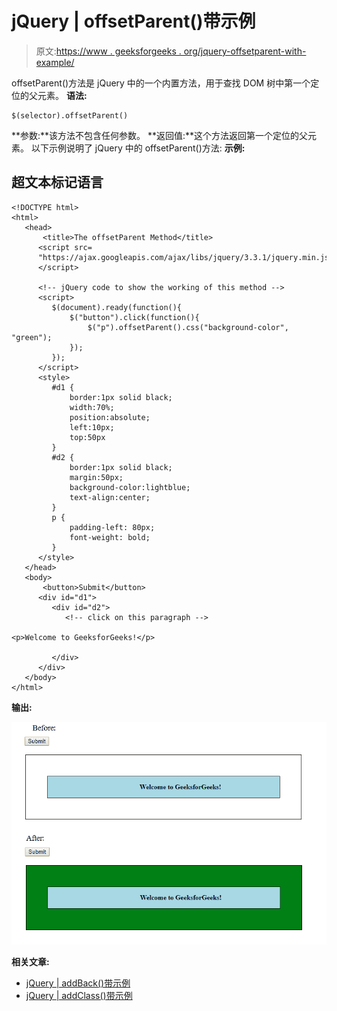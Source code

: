 # jQuery | offsetParent()带示例

> 原文:[https://www . geeksforgeeks . org/jquery-offsetparent-with-example/](https://www.geeksforgeeks.org/jquery-offsetparent-with-example/)

offsetParent()方法是 jQuery 中的一个内置方法，用于查找 DOM 树中第一个定位的父元素。
**语法:**

```
$(selector).offsetParent()
```

**参数:**该方法不包含任何参数。
**返回值:**这个方法返回第一个定位的父元素。
以下示例说明了 jQuery 中的 offsetParent()方法:
**示例:**

## 超文本标记语言

```
<!DOCTYPE html>
<html>
   <head>
       <title>The offsetParent Method</title>
      <script src=
      "https://ajax.googleapis.com/ajax/libs/jquery/3.3.1/jquery.min.js">
      </script>

      <!-- jQuery code to show the working of this method -->
      <script>
         $(document).ready(function(){
             $("button").click(function(){
                 $("p").offsetParent().css("background-color", "green");
             });
         });
      </script>
      <style>
         #d1 {
             border:1px solid black;
             width:70%;
             position:absolute;
             left:10px;
             top:50px
         }
         #d2 {
             border:1px solid black;
             margin:50px;
             background-color:lightblue;
             text-align:center;
         }
         p {
             padding-left: 80px;
             font-weight: bold;
         }
      </style>
   </head>
   <body>
       <button>Submit</button>
      <div id="d1">
         <div id="d2">
            <!-- click on this paragraph -->

<p>Welcome to GeeksforGeeks!</p>

         </div>
      </div>
   </body>
</html>
```

**输出:**

![offsetparent](img/09bae9845325d6f72884825c8dc0b802.png)

**相关文章:**

*   [jQuery | addBack()带示例](https://www.geeksforgeeks.org/jquery-addback-with-examples/)
*   [jQuery | addClass()带示例](https://www.geeksforgeeks.org/jquery-addclass-with-examples/)